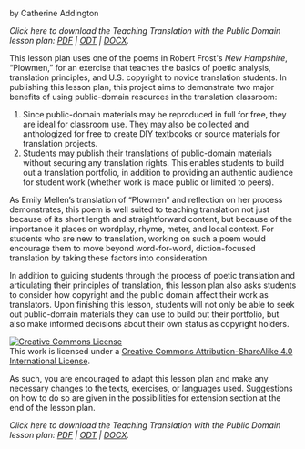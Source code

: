 by Catherine Addington

_Click here to download the Teaching Translation with the Public Domain lesson plan: [PDF](https://github.com/caddington11/praxis/blob/master/Translation%20Project/Lesson%20Plan%20-%20Teaching%20Translation%20with%20the%20Public%20Domain.pdf) | [ODT](https://github.com/caddington11/praxis/blob/master/Translation%20Project/Lesson%20Plan%20-%20Teaching%20Translation%20with%20the%20Public%20Domain.odt) | [DOCX](https://github.com/caddington11/praxis/blob/master/Translation%20Project/Lesson%20Plan%20-%20Teaching%20Translation%20with%20the%20Public%20Domain.docx)._

This lesson plan uses one of the poems in Robert Frost's _New Hampshire_, “Plowmen,” for an exercise that teaches the basics of poetic analysis, translation principles, and U.S. copyright to novice translation students. In publishing this lesson plan, this project aims to demonstrate two major benefits of using public-domain resources in the translation classroom:
1. Since public-domain materials may be reproduced in full for free, they are ideal for classroom use. They may also be collected and anthologized for free to create DIY textbooks or source materials for translation projects.
2. Students may publish their translations of public-domain materials without securing any translation rights. This enables students to build out a translation portfolio, in addition to providing an authentic audience for student work (whether work is made public or limited to peers).

As Emily Mellen’s translation of “Plowmen” and reflection on her process demonstrates, this poem is well suited to teaching translation not just because of its short length and straightforward content, but because of the importance it places on wordplay, rhyme, meter, and local context. For students who are new to translation, working on such a poem would encourage them to move beyond word-for-word, diction-focused translation by taking these factors into consideration.

In addition to guiding students through the process of poetic translation and articulating their principles of translation, this lesson plan also asks students to consider how copyright and the public domain affect their work as translators. Upon finishing this lesson, students will not only be able to seek out public-domain materials they can use to build out their portfolio, but also make informed decisions about their own status as copyright holders.

<a rel="license" href="http://creativecommons.org/licenses/by-sa/4.0/"><img alt="Creative Commons License" style="border-width:0" src="https://i.creativecommons.org/l/by-sa/4.0/88x31.png" /></a><br />This work is licensed under a <a rel="license" href="http://creativecommons.org/licenses/by-sa/4.0/">Creative Commons Attribution-ShareAlike 4.0 International License</a>.

As such, you are encouraged to adapt this lesson plan and make any necessary changes to the texts, exercises, or languages used. Suggestions on how to do so are given in the possibilities for extension section at the end of the lesson plan.

_Click here to download the Teaching Translation with the Public Domain lesson plan: [PDF](https://github.com/caddington11/praxis/blob/master/Translation%20Project/Lesson%20Plan%20-%20Teaching%20Translation%20with%20the%20Public%20Domain.pdf) | [ODT](https://github.com/caddington11/praxis/blob/master/Translation%20Project/Lesson%20Plan%20-%20Teaching%20Translation%20with%20the%20Public%20Domain.odt) | [DOCX](https://github.com/caddington11/praxis/blob/master/Translation%20Project/Lesson%20Plan%20-%20Teaching%20Translation%20with%20the%20Public%20Domain.docx)._
